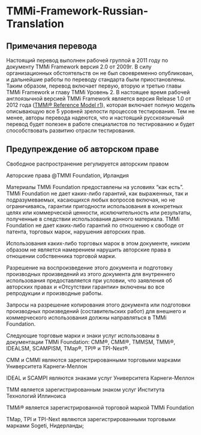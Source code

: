 # TMMi-Framework-Russian-Translation

## Примечания перевода

Настоящий перевод выполнен рабочей группой в 2011 году по документу TMMi Framework версия 2.0 от 2009г. В силу организационных обстоятельств он не был своевременно опубликован, и дальнейшие работы по переводу стандарта были приостановлены. Таким образом, перевод включает первую, вторую и третью главы TMMi Framework и главу TMMi Уровень 2. В настоящее время рабочей англоязычной версией TMMi Framework является версия Release 1.0 от 2012 года ([TMMi® Reference Model r1](http://www.tmmi.org/pdf/TMMi.Framework.pdf])), которая включает полную модель описывающую все 5 уровней зрелости процессов тестирования. Тем не менее, авторы перевода надеются, что и настоящий русскоязычный перевод будет полезен в работе специалистов по тестированию и будет способствовать развитию отрасли тестирования.

## Предупреждение об авторском праве

Свободное распространение регулируется авторским правом

Авторские права @TMMI Foundation, Ирландия

Материалы TMMi Foundation предоставлены на условиях “как есть”.
TMMi Foundation не дает каких-либо гарантий, как выраженных, так и подразумеваемых, касающихся любых вопросов включая, но не ограничиваясь, гарантии пригодности использования в конкретных целях или коммерческой ценности, исключительность или результаты, полученные в следствии использования данного материала. TMMi Foundation не дает каких-либо гарантий по отношению к свободе от патента, торговых марок, нарушения авторских прав.

Использования каких-либо торговых марок в этом документе, никоим образом не является намерением нарушить авторские права в отношении собственника торговой марки.

Разрешение на воспроизведение этого документа и подготовку производных произведений из этого документа для внутреннего использования предоставляется при условии, что заявления об авторских правах и «Отсутствии гарантии» включены во все репродукции и производные работы.

Запросы на разрешение копирования этого документа или подготовки производных произведений (составительских работ) для внешнего и коммерческого использования должны направляться в TMMi Foundation.

Следующие торговые марки и знаки услуг использованы в документации TMMi Foundation: CMM®, CMMI®, TMMSM, TMMi®, IDEALSM, SCAMPISM, TMap®, TPI® и TPI-Next®.

CMM и CMMI являются зарегистрированными торговыми марками Университета Карнеги-Меллон

IDEAL и SCAMPI являются знаками услуг Университета Карнеги-Меллон

TMM является зарегистрированным знаком услуг Института Технологий Иллиноиса

TMMi® является зарегистрированной торговой маркой TMMi Foundation

TMap, TPI и TPI-Next являются зарегистрированными торговыми марками Sogeti, Нидерланды;

